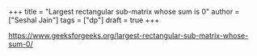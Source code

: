 +++
title = "Largest rectangular sub-matrix whose sum is 0"
author = ["Seshal Jain"]
tags = ["dp"]
draft = true
+++

<https://www.geeksforgeeks.org/largest-rectangular-sub-matrix-whose-sum-0/>
